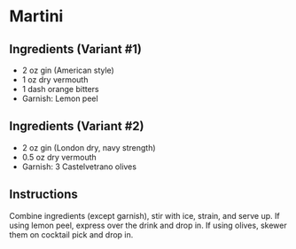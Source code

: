 # Martini 

## Ingredients (Variant #1)

* 2 oz gin (American style)
* 1 oz dry vermouth
* 1 dash orange bitters
* Garnish: Lemon peel

## Ingredients (Variant #2)

* 2 oz gin (London dry, navy strength)
* 0.5 oz dry vermouth
* Garnish: 3 Castelvetrano olives

## Instructions

Combine ingredients (except garnish), stir with ice, strain, and serve up. If using lemon peel, express over the drink and drop in. If using olives, skewer them on cocktail pick and drop in. 
